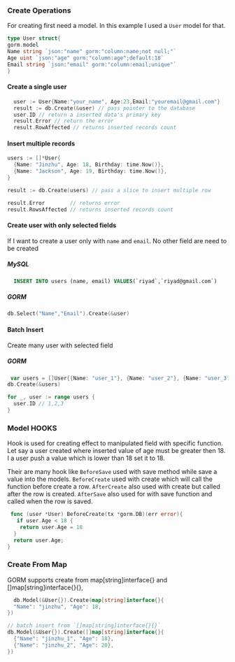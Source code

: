### Create Operations

For creating first need a model. In this example I used a `User` model for that.

```go
type User struct{
gorm.model
Name string `json:"name" gorm:"column:name;not null;"`
Age uint `json:"age" gorm:"column:age";default:18`
Email string `json:"email" gorm:"column:email;unique"`
}
```

#### Create a single user

```go
  user := User{Name:"your_name", Age:23,Email:"youremail@gmail.com"}
  result := db.Create(&user) // pass pointer to the database
  user.ID // return a inserted data's primary key
  result.Error // return the error
  result.RowAffected // returns inserted records count
```

#### Insert multiple records

```go
users := []*User{
  {Name: "Jinzhu", Age: 18, Birthday: time.Now()},
  {Name: "Jackson", Age: 19, Birthday: time.Now()},
}

result := db.Create(users) // pass a slice to insert multiple row

result.Error        // returns error
result.RowsAffected // returns inserted records count

```

#### Create user with only selected fields

If I want to create a user only with `name` and `email`. No other field are need to be created

##### MySQL

```sql
  INSERT INTO users (name, email) VALUES(`riyad`,`riyad@gmail.com`)
```

##### GORM

```go
db.Select("Name","Email").Create(&user)

```

#### Batch Insert

Create many user with selected field

##### GORM

```go
 var users = []User{{Name: "user_1"}, {Name: "user_2"}, {Name: "user_3"}}
db.Create(&users)

for _, user := range users {
  user.ID // 1,2,3
}

```

### Model HOOKS

Hook is used for creating effect to manipulated field with specific function. Let say a user created where inserted value of age must be greater then 18. I a user push a value which is lower than 18 set it to 18.

Their are many hook like `BeforeSave` used with save method while save a value into the models. `BeforeCreate` used with create which will call the function
before create a row. `AfterCreate` also used with create but called after the row is created. `AfterSave` also used for with save function and called when the
row is saved.

```go
 func (user *User) BeforeCreate(tx *gorm.DB)(err error){
   if user.Age < 18 {
    return user.Age = 18
  }
  return user.Age;
}

```

### Create From Map

GORM supports create from map[string]interface{} and []map[string]interface{}{},

```go
  db.Model(&User{}).Create(map[string]interface{}{
  "Name": "jinzhu", "Age": 18,
})

// batch insert from `[]map[string]interface{}{}`
db.Model(&User{}).Create([]map[string]interface{}{
  {"Name": "jinzhu_1", "Age": 18},
  {"Name": "jinzhu_2", "Age": 20},
})

```
